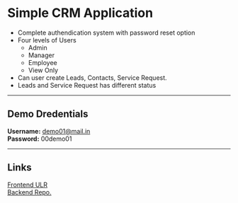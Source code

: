 # Simple CRM Application

  - Complete authendication system with password reset option
  - Four levels of Users
      - Admin
      - Manager
      - Employee
      - View Only
  - Can user create Leads, Contacts, Service Request.
  - Leads and Service Request has different status

***
## Demo Dredentials

**Username:** demo01@mail.in  
**Password:** 00demo01

***
## Links

[Frontend ULR](https://delightful-chebakia-cc2aef.netlify.app)  
[Backend Repo.](https://github.com/Joshua10roys/crm_app_backend)
